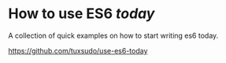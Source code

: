 # How to use ES6 _today_

A collection of quick examples on how to start writing es6 today.

https://github.com/tuxsudo/use-es6-today
